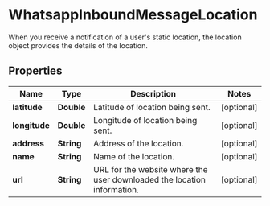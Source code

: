 

# WhatsappInboundMessageLocation

When you receive a notification of a user's static location, the location object provides the details of the location.

## Properties

| Name | Type | Description | Notes |
|------------ | ------------- | ------------- | -------------|
|**latitude** | **Double** | Latitude of location being sent. |  [optional] |
|**longitude** | **Double** | Longitude of location being sent. |  [optional] |
|**address** | **String** | Address of the location. |  [optional] |
|**name** | **String** | Name of the location. |  [optional] |
|**url** | **String** | URL for the website where the user downloaded the location information. |  [optional] |



